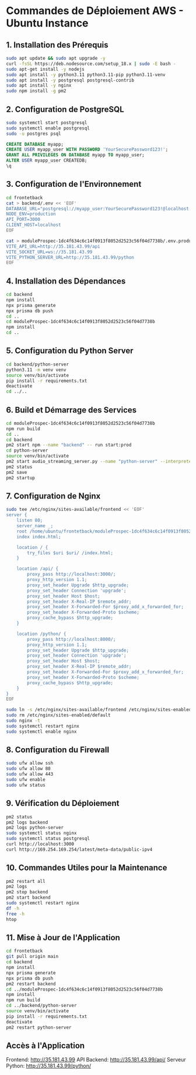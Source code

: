 # Commandes de Déploiement AWS - Ubuntu Instance

## 1. Installation des Prérequis

```bash
sudo apt update && sudo apt upgrade -y
curl -fsSL https://deb.nodesource.com/setup_18.x | sudo -E bash -
sudo apt-get install -y nodejs
sudo apt install -y python3.11 python3.11-pip python3.11-venv
sudo apt install -y postgresql postgresql-contrib
sudo apt install -y nginx
sudo npm install -g pm2
```

## 2. Configuration de PostgreSQL

```bash
sudo systemctl start postgresql
sudo systemctl enable postgresql
sudo -u postgres psql
```

```sql
CREATE DATABASE myapp;
CREATE USER myapp_user WITH PASSWORD 'YourSecurePassword123!';
GRANT ALL PRIVILEGES ON DATABASE myapp TO myapp_user;
ALTER USER myapp_user CREATEDB;
\q
```

## 3. Configuration de l'Environnement

```bash
cd frontetback
cat > backend/.env << 'EOF'
DATABASE_URL="postgresql://myapp_user:YourSecurePassword123!@localhost:5432/myapp"
NODE_ENV=production
API_PORT=3000
CLIENT_HOST=localhost
EOF

cat > moduleProspec-1dc4f634c6c14f0913f8052d2523c56f04d7738b/.env.production << 'EOF'
VITE_API_URL=http://35.181.43.99/api
VITE_SOCKET_URL=ws://35.181.43.99
VITE_PYTHON_SERVER_URL=http://35.181.43.99/python
EOF
```

## 4. Installation des Dépendances

```bash
cd backend
npm install
npx prisma generate
npx prisma db push
cd ..
cd moduleProspec-1dc4f634c6c14f0913f8052d2523c56f04d7738b
npm install
cd ..
```

## 5. Configuration du Python Server

```bash
cd backend/python-server
python3.11 -m venv venv
source venv/bin/activate
pip install -r requirements.txt
deactivate
cd ../..
```

## 6. Build et Démarrage des Services

```bash
cd moduleProspec-1dc4f634c6c14f0913f8052d2523c56f04d7738b
npm run build
cd ..
cd backend
pm2 start npm --name "backend" -- run start:prod
cd python-server
source venv/bin/activate
pm2 start audio_streaming_server.py --name "python-server" --interpreter python3.11
pm2 status
pm2 save
pm2 startup
```

## 7. Configuration de Nginx

```bash
sudo tee /etc/nginx/sites-available/frontend << 'EOF'
server {
    listen 80;
    server_name _;
    root /home/ubuntu/frontetback/moduleProspec-1dc4f634c6c14f0913f8052d2523c56f04d7738b/dist;
    index index.html;

    location / {
        try_files $uri $uri/ /index.html;
    }

    location /api/ {
        proxy_pass http://localhost:3000/;
        proxy_http_version 1.1;
        proxy_set_header Upgrade $http_upgrade;
        proxy_set_header Connection 'upgrade';
        proxy_set_header Host $host;
        proxy_set_header X-Real-IP $remote_addr;
        proxy_set_header X-Forwarded-For $proxy_add_x_forwarded_for;
        proxy_set_header X-Forwarded-Proto $scheme;
        proxy_cache_bypass $http_upgrade;
    }

    location /python/ {
        proxy_pass http://localhost:8000/;
        proxy_http_version 1.1;
        proxy_set_header Upgrade $http_upgrade;
        proxy_set_header Connection 'upgrade';
        proxy_set_header Host $host;
        proxy_set_header X-Real-IP $remote_addr;
        proxy_set_header X-Forwarded-For $proxy_add_x_forwarded_for;
        proxy_set_header X-Forwarded-Proto $scheme;
        proxy_cache_bypass $http_upgrade;
    }
}
EOF

sudo ln -s /etc/nginx/sites-available/frontend /etc/nginx/sites-enabled/
sudo rm /etc/nginx/sites-enabled/default
sudo nginx -t
sudo systemctl restart nginx
sudo systemctl enable nginx
```

## 8. Configuration du Firewall

```bash
sudo ufw allow ssh
sudo ufw allow 80
sudo ufw allow 443
sudo ufw enable
sudo ufw status
```

## 9. Vérification du Déploiement

```bash
pm2 status
pm2 logs backend
pm2 logs python-server
sudo systemctl status nginx
sudo systemctl status postgresql
curl http://localhost:3000
curl http://169.254.169.254/latest/meta-data/public-ipv4
```

## 10. Commandes Utiles pour la Maintenance

```bash
pm2 restart all
pm2 logs
pm2 stop backend
pm2 start backend
sudo systemctl restart nginx
df -h
free -h
htop
```

## 11. Mise à Jour de l'Application

```bash
cd frontetback
git pull origin main
cd backend
npm install
npx prisma generate
npx prisma db push
pm2 restart backend
cd ../moduleProspec-1dc4f634c6c14f0913f8052d2523c56f04d7738b
npm install
npm run build
cd ../backend/python-server
source venv/bin/activate
pip install -r requirements.txt
deactivate
pm2 restart python-server
```

## Accès à l'Application

Frontend: http://35.181.43.99
API Backend: http://35.181.43.99/api/
Serveur Python: http://35.181.43.99/python/ 